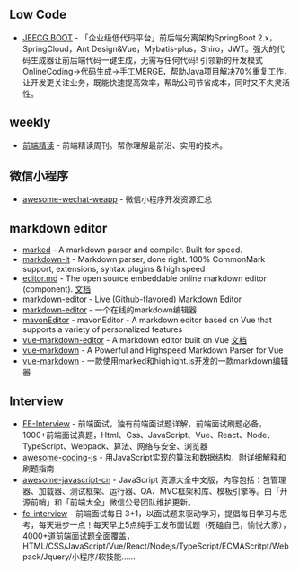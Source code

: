 ## Low Code

- [JEECG BOOT](https://github.com/jeecgboot/jeecg-boot) - 「企业级低代码平台」前后端分离架构SpringBoot 2.x，SpringCloud，Ant Design&Vue，Mybatis-plus，Shiro，JWT。强大的代码生成器让前后端代码一键生成，无需写任何代码! 引领新的开发模式OnlineCoding->代码生成->手工MERGE，帮助Java项目解决70%重复工作，让开发更关注业务，既能快速提高效率，帮助公司节省成本，同时又不失灵活性。

## weekly

- [前端精读](https://github.com/ascoders/weekly) - 前端精读周刊。帮你理解最前沿、实用的技术。

## 微信小程序

- [awesome-wechat-weapp](https://github.com/justjavac/awesome-wechat-weapp#readme) - 微信小程序开发资源汇总

## markdown editor

- [marked](https://github.com/markedjs/marked) - A markdown parser and compiler. Built for speed.
- [markdown-it](https://github.com/markdown-it/markdown-it) - Markdown parser, done right. 100% CommonMark support, extensions, syntax plugins & high speed
- [editor.md](https://github.com/pandao/editor.md) - The open source embeddable online markdown editor (component). [文档](editor.md.ipandao.com/)
- [markdown-editor](https://github.com/jbt/markdown-editor) - Live (Github-flavored) Markdown Editor
- [markdown-editor](https://github.com/zhuiyue132/markdown-editor) - 一个在线的markdown编辑器
- [mavonEditor](https://github.com/hinesboy/mavonEditor) - mavonEditor - A markdown editor based on Vue that supports a variety of personalized features
- [vue-markdown-editor](https://github.com/code-farmer-i/vue-markdown-editor) - A markdown editor built on Vue [文档](http://ckang1229.gitee.io/vue-markdown-editor/zh/)
- [vue-markdown](https://github.com/miaolz123/vue-markdown) - A Powerful and Highspeed Markdown Parser for Vue
- [vue-markdown](https://github.com/zhaoxuhui1122/vue-markdown) - 一款使用marked和highlight.js开发的一款markdown编辑器

## Interview

- [FE-Interview](https://github.com/lgwebdream/FE-Interview#readme) - 前端面试，独有前端面试题详解，前端面试刷题必备，1000+前端面试真题，Html、Css、JavaScript、Vue、React、Node、TypeScript、Webpack、算法、网络与安全、浏览器
- [awesome-coding-js](https://github.com/ConardLi/awesome-coding-js) - 用JavaScript实现的算法和数据结构，附详细解释和刷题指南
- [awesome-javascript-cn](https://github.com/jobbole/awesome-javascript-cn) - JavaScript 资源大全中文版，内容包括：包管理器、加载器、测试框架、运行器、QA、MVC框架和库、模板引擎等。由「开源前哨」和「前端大全」微信公号团队维护更新。
- [fe-interview](https://github.com/haizlin/fe-interview) - 前端面试每日 3+1，以面试题来驱动学习，提倡每日学习与思考，每天进步一点！每天早上5点纯手工发布面试题（死磕自己，愉悦大家），4000+道前端面试题全面覆盖，HTML/CSS/JavaScript/Vue/React/Nodejs/TypeScript/ECMAScritpt/Webpack/Jquery/小程序/软技能……
